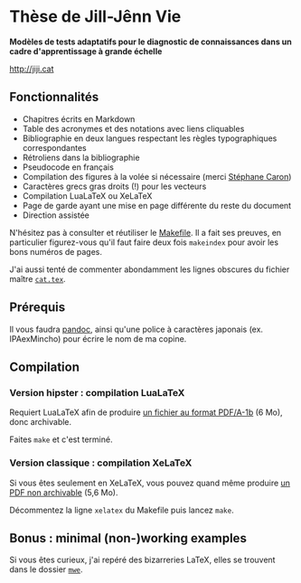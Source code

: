 # Thèse de Jill-Jênn Vie

**Modèles de tests adaptatifs pour le diagnostic de connaissances dans un cadre d'apprentissage à grande échelle**

http://jiji.cat

## Fonctionnalités

- Chapitres écrits en Markdown
- Table des acronymes et des notations avec liens cliquables
- Bibliographie en deux langues respectant les règles typographiques correspondantes
- Rétroliens dans la bibliographie
- Pseudocode en français
- Compilation des figures à la volée si nécessaire (merci [Stéphane Caron](https://scaron.info/blog/makefiles-for-latex.html))
- Caractères grecs gras droits (!) pour les vecteurs
- Compilation LuaLaTeX ou XeLaTeX
- Page de garde ayant une mise en page différente du reste du document
- Direction assistée

N'hésitez pas à consulter et réutiliser le [Makefile](https://github.com/jilljenn/phd/blob/master/Makefile). Il a fait ses preuves, en particulier figurez-vous qu'il faut faire deux fois `makeindex` pour avoir les bons numéros de pages.

J'ai aussi tenté de commenter abondamment les lignes obscures du fichier maître [`cat.tex`](https://github.com/jilljenn/phd/blob/master/cat.tex).

## Prérequis

Il vous faudra [pandoc](http://pandoc.org), ainsi qu'une police à caractères japonais (ex. IPAexMincho) pour écrire le nom de ma copine.

## Compilation

### Version hipster : compilation LuaLaTeX

Requiert LuaLaTeX afin de produire [un fichier au format PDF/A-1b](http://jiji.cat/cat.pdf) (6 Mo), donc archivable.

Faites `make` et c'est terminé.

### Version classique : compilation XeLaTeX

Si vous êtes seulement en XeLaTeX, vous pouvez quand même produire [un PDF non archivable](http://jiji.cat/cat-xelatex.pdf) (5,6 Mo).

Décommentez la ligne `xelatex` du Makefile puis lancez `make`.

## Bonus : minimal (non-)working examples

Si vous êtes curieux, j'ai repéré des bizarreries LaTeX, elles se trouvent dans le dossier [`mwe`](https://github.com/jilljenn/phd/tree/master/mwe).
